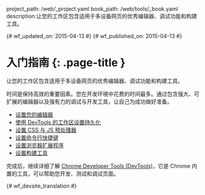 project_path: /web/_project.yaml
book_path: /web/tools/_book.yaml
description:让您的工作区包含适用于多设备网页的优秀编辑器、调试功能和构建工具。

{# wf_updated_on: 2015-04-13 #}
{# wf_published_on: 2015-04-13 #}

# 入门指南 {: .page-title }

让您的工作区包含适用于多设备网页的优秀编辑器、调试功能和构建工具。

时间是保持高效的重要因素。您在开发环境中花费的时间最多。通过包含强大、可扩展的编辑器以及强有力的调试与开发工具，让自己为成功做好准备。

* [设置您的编辑器](setup-editor)
* [使用 DevTools 的工作区设置持久化](setup-workflow)
* [设置 CSS 与 JS 预处理器](setup-preprocessors)
* [设置命令行快捷键](setup-shortcuts)
* [设置浏览器扩展程序](setup-extensions)
* [设置构建工具](setup-buildtools)

完成后，继续详细了解 [Chrome Developer Tools (DevTools)](/web/tools/chrome-devtools)，它是 Chrome 内置的工具，可以帮助您开发、测试和调试页面。


{# wf_devsite_translation #}
